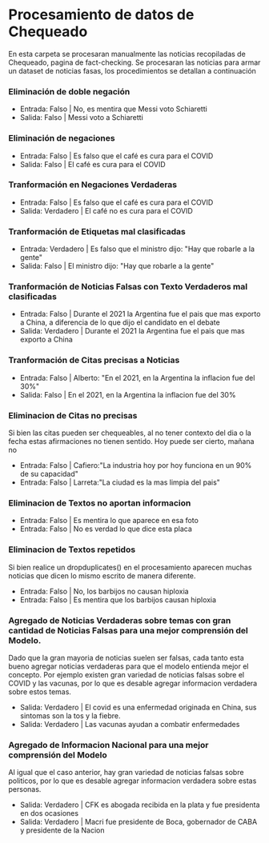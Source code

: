 # Procesamiento de datos de Chequeado

En esta carpeta se procesaran manualmente las noticias recopiladas de Chequeado, pagina de fact-checking. Se procesaran las noticias para armar un dataset de noticias fasas, los procedimientos se detallan a continuación

### Eliminación de doble negación

 - Entrada: Falso | No, es mentira que Messi voto Schiaretti
 - Salida: Falso | Messi voto a Schiaretti

### Eliminación de negaciones

 - Entrada: Falso | Es falso que el café es cura para el COVID
 - Salida: Falso | El café es cura para el COVID

### Tranformación en Negaciones Verdaderas

 - Entrada: Falso | Es falso que el café es cura para el COVID
 - Salida: Verdadero | El café no es cura para el COVID

### Tranformación de Etiquetas mal clasificadas

 - Entrada: Verdadero | Es falso que el ministro dijo: "Hay que robarle a la gente"
 - Salida: Falso | El ministro dijo: "Hay que robarle a la gente"

### Tranformación de Noticias Falsas con Texto Verdaderos mal clasificadas

 - Entrada: Falso | Durante el 2021 la Argentina fue el pais que mas exporto a China, a diferencia de lo que dijo el candidato en el debate
 - Salida: Verdadero | Durante el 2021 la Argentina fue el pais que mas exporto a China

### Tranformación de Citas precisas a Noticias

 - Entrada: Falso | Alberto: "En el 2021, en la Argentina la inflacion fue del 30%"
 - Salida: Falso | En el 2021, en la Argentina la inflacion fue del 30%

### Eliminacion de Citas no precisas
Si bien las citas pueden ser chequeables, al no tener contexto del dia o la fecha estas afirmaciones no tienen sentido. Hoy puede ser cierto, mañana no 

 - Entrada: Falso | Cafiero:"La industria hoy por hoy funciona en un 90% de su capacidad"
 - Entrada: Falso | Larreta:"La ciudad es la mas limpia del pais"

### Eliminacion de Textos no aportan informacion

 - Entrada: Falso | Es mentira lo que aparece en esa foto
 - Entrada: Falso | No es verdad lo que dice esta placa

### Eliminacion de Textos repetidos

Si bien realice un dropduplicates() en el procesamiento aparecen muchas noticias que dicen lo mismo escrito de manera diferente.
 - Entrada: Falso | No, los barbijos no causan hiploxia
 - Entrada: Falso | Es mentira que los barbijos causan hiploxia

### Agregado de Noticias Verdaderas sobre temas con gran cantidad de Noticias Falsas para una mejor comprensión del Modelo. 
Dado que la gran mayoria de noticias suelen ser falsas, cada tanto esta bueno agregar noticias verdaderas para que el modelo entienda mejor el concepto. Por ejemplo existen gran variedad de noticias falsas sobre el COVID y las vacunas, por lo que es desable agregar informacion verdadera sobre estos temas.

 - Salida: Verdadero | El covid es una enfermedad originada en China, sus sintomas son la tos y la fiebre.
 - Salida: Verdadero | Las vacunas ayudan a combatir enfermedades

### Agregado de Informacion Nacional para una mejor comprensión del Modelo
Al igual que el caso anterior, hay gran variedad de noticias falsas sobre politicos, por lo que es desable agregar informacion verdadera sobre estas personas.

 - Salida: Verdadero | CFK es abogada recibida en la plata y fue presidenta en dos ocasiones
 - Salida: Verdadero | Macri fue presidente de Boca, gobernador de CABA y presidente de la Nacion

